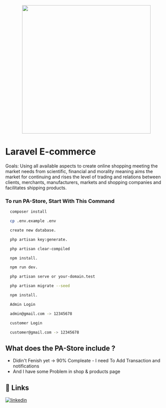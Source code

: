 <p align="center"><a href="https://laravel.com" target="_blank"><img src="https://raw.githubusercontent.com/laravel/art/master/logo-lockup/5%20SVG/2%20CMYK/1%20Full%20Color/laravel-logolockup-cmyk-red.svg" width="400"></a></p>




# Laravel E-commerce

Goals:
Using all available aspects to create online shopping meeting the
market needs from scientific, financial and morality meaning aims the
market for continuing and rises the level of trading and relations
between clients, merchants, manufacturers, markets and shopping
companies and facilitates shipping products.

### To run PA-Store, Start With This Command

```bash
  composer install
```

```bash
  cp .env.example .env
```

```bash
  create new database.
```

```bash
  php artisan key:generate.
```

```bash
  php artisan clear-compiled
```

```bash
  npm install.
```

```bash
  npm run dev.
```

```bash
  php artisan serve or your-domain.test
```

```bash
  php artisan migrate --seed
```

```bash
  npm install.
```

```bash
  Admin Login 

  admin@gmail.com -> 12345678
```

```bash
  customer Login 

  customer@gmail.com -> 12345678
```

## What does the PA-Store include ?

- Didin't Fenish yet -> 90% Compleate - I need To Add Transaction and notifications
- And I have some Problem in shop & products page  

<!-- - Members controlling (client – merchant – manufacturers - supplier)
- Products controlling (Products - Special Offers - Recycled Products)
- Controlling at countries - cities - regions
- Manufacturers controlling
- Shopping Companies controlling
- Department controlling
- watermark or Trade-Mark controlling
- Products color controlling
- Controlling products sizing
- Controlling Malls
- Controlling requests in shopping cart
- Maintenance, Retrieve deleted data and soft deletion services
- Administrative structure, Admin & Users privileges and Banches
- Direct electronic payment for products
- Make Api for Frontend/Mobile -->



## 🔗 Links

[![linkedin](https://img.shields.io/badge/linkedin-0A66C2?style=for-the-badge&logo=linkedin&logoColor=white)](https://www.linkedin.com/in/obaida-mohammed-88903121a/)


